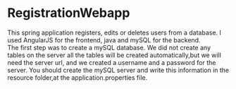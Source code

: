 # RegistrationWebapp
This spring application registers, edits or deletes users from a database. 
I used AngularJS for the frontend, java and mySQL for the backend.
<br />
The first step was to create a mySQL database. We did not create any tables 
on the server all the tables will be created automatically,but we will need
the server url, and we created a username and a password for the server.
You should create the mySQL server and write this information in the resource
folder,at the application.properties file.


 